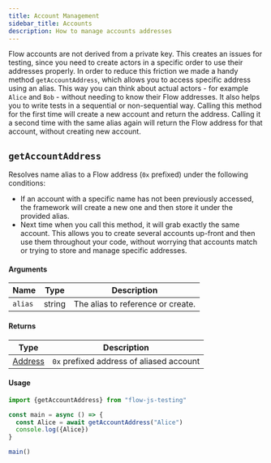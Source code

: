 ```yaml
---
title: Account Management
sidebar_title: Accounts
description: How to manage accounts addresses
---
```


Flow accounts are not derived from a private key. This creates an issues for testing, since
you need to create actors in a specific order to use their addresses properly.
In order to reduce this friction we made a handy method `getAccountAddress`, which allows you to access specific address using an alias. This way you can think about actual actors - for example `Alice` and `Bob` - without needing to know their Flow addresses.
It also helps you to write tests in a sequential or non-sequential way. Calling this method for the first time will create a new account and return the address. Calling it a second time with the same alias again will return the Flow address for that account, without creating new account.

## `getAccountAddress`

Resolves name alias to a Flow address (`0x` prefixed) under the following conditions:

- If an account with a specific name has not been previously accessed, the framework will create a new one and then store it under the provided alias.
- Next time when you call this method, it will grab exactly the same account. This allows you to create several accounts up-front and then use them throughout your code, without worrying that accounts match or trying to store and manage specific addresses.

#### Arguments

| Name    | Type   | Description                       |
| ------- | ------ | --------------------------------- |
| `alias` | string | The alias to reference or create. |

#### Returns

| Type                                                          | Description                              |
| ------------------------------------------------------------- | ---------------------------------------- |
| [Address](https://docs.onflow.org/fcl/reference/api/#address) | `0x` prefixed address of aliased account |

#### Usage

```javascript
import {getAccountAddress} from "flow-js-testing"

const main = async () => {
  const Alice = await getAccountAddress("Alice")
  console.log({Alice})
}

main()
```
